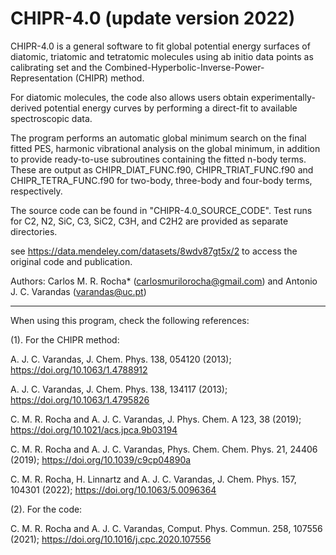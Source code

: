 # CHIPR-4.0 (update version 2022)

CHIPR-4.0 is a general software to fit global potential energy surfaces of diatomic, triatomic and tetratomic molecules using ab initio data points as calibrating set and the Combined-Hyperbolic-Inverse-Power-Representation (CHIPR) method.

For diatomic molecules, the code also allows users obtain experimentally-derived potential energy curves by performing a direct-fit to available spectroscopic data. 

The program performs an automatic global minimum search on the final fitted PES, harmonic vibrational analysis on the global minimum, in addition to provide ready-to-use subroutines containing the fitted n-body terms. These are output as CHIPR_DIAT_FUNC.f90, CHIPR_TRIAT_FUNC.f90 and CHIPR_TETRA_FUNC.f90 for two-body, three-body and four-body terms, respectively.

The source code can be found in "CHIPR-4.0_SOURCE_CODE". Test runs for C2, N2, SiC, C3, SiC2, C3H, and C2H2 are provided as separate directories. 

see https://data.mendeley.com/datasets/8wdv87gt5x/2 to access the original code and publication.

Authors:
Carlos M. R. Rocha* (carlosmurilorocha@gmail.com) and Antonio J. C. Varandas (varandas@uc.pt)

-----------------------------------------------------------------------------------------------------------------------------------------------------------

When using this program, check the following references:

(1). For the CHIPR method:

   A. J. C. Varandas, J. Chem. Phys. 138, 054120 (2013); https://doi.org/10.1063/1.4788912
 
   A. J. C. Varandas, J. Chem. Phys. 138, 134117 (2013); https://doi.org/10.1063/1.4795826
 
   C. M. R. Rocha and A. J. C. Varandas, J. Phys. Chem. A 123, 38 (2019); https://doi.org/10.1021/acs.jpca.9b03194
 
   C. M. R. Rocha and A. J. C. Varandas, Phys. Chem. Chem. Phys. 21, 24406 (2019); https://doi.org/10.1039/c9cp04890a
 
   C. M. R. Rocha, H. Linnartz and A. J. C. Varandas, J. Chem. Phys. 157, 104301 (2022); https://doi.org/10.1063/5.0096364
 
(2). For the code: 

   C. M. R. Rocha and A. J. C. Varandas, Comput. Phys. Commun. 258, 107556 (2021); https://doi.org/10.1016/j.cpc.2020.107556

